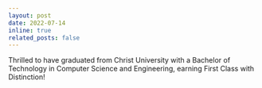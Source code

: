 ```yaml
---
layout: post
date: 2022-07-14
inline: true
related_posts: false
---
```

Thrilled to have graduated from Christ University with a Bachelor of Technology in Computer Science and Engineering, earning First Class with Distinction!
